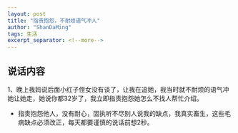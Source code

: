 ```yaml
---
layout: post
title: "指责抱怨，不耐烦语气冲人"
author: "ShanDaMing"
tags: 生活
excerpt_separator: <!--more-->
---
```


## 说话内容
1、晚上我妈说后面小红子侄女没有谈了<!--more-->，让我在追她，我当时就不耐烦的语气冲她让她走，她说你都32岁了，我立即指责抱怨她怎么不找人帮忙介绍。
* 指责抱怨他人，没有耐心，固执听不尽别人说我的缺点，我真实畜生，这些毛病缺点必须改正，每天都要谨慎的说话前想2秒。
